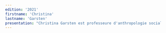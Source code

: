 ```yaml
---
edition: '2021'
firstname: 'Christina'
lastname: 'Garsten'
presentation: "Christina Garsten est professeure d'anthropologie sociale à l'université de Stockholm et directrice et résidente permanente du Collegium suédois d'études avancées (SCAS). Elle travaille dans le domaine de l'anthropologie organisationnelle, avec un accent particulier sur les processus de mondialisation, les dynamiques socioculturelles et les formes de gouvernance. Elle s'intéresse particulièrement à la création et à l'utilisation d'activités de prospective et de création de scénarios pour la création de connaissances."
---
```

